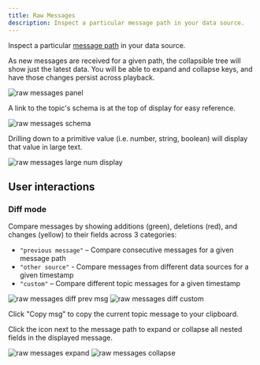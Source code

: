 ```yaml
---
title: Raw Messages
description: Inspect a particular message path in your data source.
---
```


Inspect a particular [message path](/docs/studio/app-concepts/message-path-syntax) in your data source.

As new messages are received for a given path, the collapsible tree will show just the latest data. You will be able to expand and collapse keys, and have those changes persist across playback.

![raw messages panel](/img/docs/visualizing/panels/raw-messages/panel.webp)

A link to the topic's schema is at the top of display for easy reference.

![raw messages schema](/img/docs/visualizing/panels/raw-messages/schema.webp)

Drilling down to a primitive value (i.e. number, string, boolean) will display that value in large text.

![raw messages large num display](/img/docs/visualizing/panels/raw-messages/large-num.webp)

## User interactions

### Diff mode

Compare messages by showing additions (green), deletions (red), and changes (yellow) to their fields across 3 categories:

- `"previous message"` – Compare consecutive messages for a given message path
- `"other source"` - Compare messages from different data sources for a given timestamp
- `"custom"` – Compare different topic messages for a given timestamp

![raw messages diff prev msg](/img/docs/visualizing/panels/raw-messages/diff/prev-msg.webp)
![raw messages diff custom](/img/docs/visualizing/panels/raw-messages/diff/custom.webp)

Click "Copy msg" to copy the current topic message to your clipboard.

Click the icon next to the message path to expand or collapse all nested fields in the displayed message.

![raw messages expand](/img/docs/visualizing/panels/raw-messages/expand.webp)
![raw messages collapse](/img/docs/visualizing/panels/raw-messages/collapse.webp)
